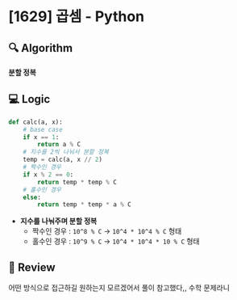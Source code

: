 # [1629] 곱셈 - Python

## 🔍 Algorithm
**분할 정복**

## 💻 Logic

```Python
def calc(a, x):
    # base case
    if x == 1: 
        return a % C
    # 지수를 2씩 나눠서 분할 정복
    temp = calc(a, x // 2)
    # 짝수인 경우
    if x % 2 == 0:
        return temp * temp % C
    # 홀수인 경우
    else: 
        return temp * temp * a % C
```
- **지수를 나눠주며 분할 정복**  
    - 짝수인 경우 : `10^8 % C` -> `10^4 * 10^4 % C` 형태
    - 홀수인 경우 : `10^9 % C` -> `10^4 * 10^4 * 10 % C` 형태


## 📝 Review

어떤 방식으로 접근하길 원하는지 모르겠어서 풀이 참고했다,, 수학 문제라니